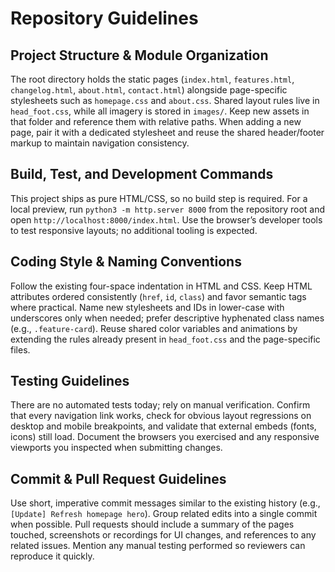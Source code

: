# Repository Guidelines

## Project Structure & Module Organization
The root directory holds the static pages (`index.html`, `features.html`, `changelog.html`, `about.html`, `contact.html`) alongside page-specific stylesheets such as `homepage.css` and `about.css`. Shared layout rules live in `head_foot.css`, while all imagery is stored in `images/`. Keep new assets in that folder and reference them with relative paths. When adding a new page, pair it with a dedicated stylesheet and reuse the shared header/footer markup to maintain navigation consistency.

## Build, Test, and Development Commands
This project ships as pure HTML/CSS, so no build step is required. For a local preview, run `python3 -m http.server 8000` from the repository root and open `http://localhost:8000/index.html`. Use the browser’s developer tools to test responsive layouts; no additional tooling is expected.

## Coding Style & Naming Conventions
Follow the existing four-space indentation in HTML and CSS. Keep HTML attributes ordered consistently (`href`, `id`, `class`) and favor semantic tags where practical. Name new stylesheets and IDs in lower-case with underscores only when needed; prefer descriptive hyphenated class names (e.g., `.feature-card`). Reuse shared color variables and animations by extending the rules already present in `head_foot.css` and the page-specific files.

## Testing Guidelines
There are no automated tests today; rely on manual verification. Confirm that every navigation link works, check for obvious layout regressions on desktop and mobile breakpoints, and validate that external embeds (fonts, icons) still load. Document the browsers you exercised and any responsive viewports you inspected when submitting changes.

## Commit & Pull Request Guidelines
Use short, imperative commit messages similar to the existing history (e.g., `[Update] Refresh homepage hero`). Group related edits into a single commit when possible. Pull requests should include a summary of the pages touched, screenshots or recordings for UI changes, and references to any related issues. Mention any manual testing performed so reviewers can reproduce it quickly.
